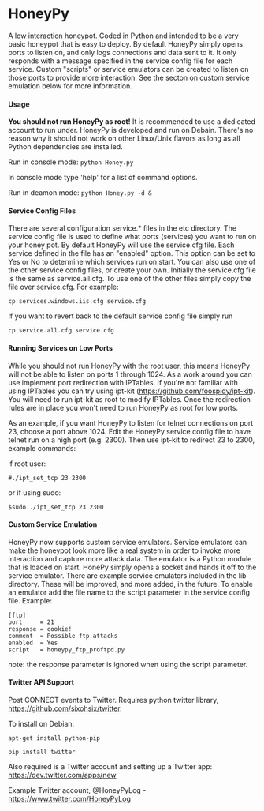 HoneyPy
=======

A low interaction honeypot. Coded in Python and intended to be a very basic honeypot that is easy to deploy. By default HoneyPy simply opens ports to listen on, and only logs connections and data sent to it. It only responds with a message specified in the service config file for each service. Custom "scripts" or service emulators can be created to listen on those ports to provide more interaction. See the secton on custom service emulation below for more information.

#### Usage
**You should not run HoneyPy as root!** It is recommended to use a dedicated account to run under. HoneyPy is developed and run on Debain. There's no reason why it should not work on other Linux/Unix flavors as long as all Python dependencies are installed.

Run in console mode: `python Honey.py`

In console mode type 'help' for a list of command options.

Run in deamon mode: `python Honey.py -d &`

#### Service Config Files
There are several configuration service.* files in the etc directory. The service config file is used to define what ports (services) you want to run on your honey pot. By default HoneyPy will use the service.cfg file. Each service defined in the file has an "enabled" option. This option can be set to Yes or No to determine which services run on start. You can also use one of the other service config files, or create your own. Initially the service.cfg file is the same as service.all.cfg. To use one of the other files simply copy the file over service.cfg. For example:

`cp services.windows.iis.cfg service.cfg`

If you want to revert back to the default service config file simply run

`cp service.all.cfg service.cfg`

#### Running Services on Low Ports
While you should not run HoneyPy with the root user, this means HoneyPy will not be able to listen on ports 1 through 1024. As a work around you can use implement port redirection with IPTables. If you're not familiar with using IPTables you can try using ipt-kit (https://github.com/foospidy/ipt-kit). You will need to run ipt-kit as root to modify IPTables. Once the redirection rules are in place you won't need to run HoneyPy as root for low ports.

As an example, if you want HoneyPy to listen for telnet connections on port 23, choose a port above 1024. Edit the HoneyPy service config file to have telnet run on a high port (e.g. 2300). Then use ipt-kit to redirect 23 to 2300, example commands:

if root user:

`#./ipt_set_tcp 23 2300`

or if using sudo:

`$sudo ./ipt_set_tcp 23 2300`

#### Custom Service Emulation
HoneyPy now supports custom service emulators. Service emulators can make the honeypot look more like a real system in order to invoke more interaction and capture more attack data. The emulator is a Python module that is loaded on start. HonePy simply opens a socket and hands it off to the service emulator. There are example service emulators included in the lib directory. These will be improved, and more added, in the future. To enable an emulator add the file name to the script parameter in the service config file. Example:

```
[ftp]
port     = 21
response = cookie!
comment  = Possible ftp attacks
enabled  = Yes
script   = honeypy_ftp_proftpd.py
```
note: the response parameter is ignored when using the script parameter.

#### Twitter API Support
Post CONNECT events to Twitter. Requires python twitter library, https://github.com/sixohsix/twitter. 

To install on Debian:

`apt-get install python-pip`

`pip install twitter`

Also required is a Twitter account and setting up a Twitter app:
https://dev.twitter.com/apps/new

Example Twitter account, @HoneyPyLog - https://www.twitter.com/HoneyPyLog
